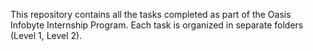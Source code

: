 This repository contains all the tasks completed as part of the Oasis Infobyte Internship Program. Each task is organized in separate folders (Level 1, Level 2).
